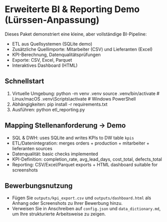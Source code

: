 
# Erweiterte BI & Reporting Demo (Lürssen-Anpassung)

Dieses Paket demonstriert eine kleine, aber vollständige BI-Pipeline:
- ETL aus Quellsystemen (SQLite demo)
- Zusätzliche Quellimporte: Mitarbeiter (CSV) und Lieferanten (Excel)
- KPI-Berechnung, Datenqualitätsprüfungen
- Exporte: CSV, Excel, Parquet
- Interaktives Dashboard (HTML)

## Schnellstart
1. Virtuelle Umgebung:
   python -m venv .venv
   source .venv/bin/activate   # Linux/macOS
   .venv\Scripts\activate    # Windows PowerShell
2. Abhängigkeiten:
   pip install -r requirements.txt
3. Ausführen:
   python etl_reporting.py

## Mapping Stellenanforderung -> Demo
- SQL & DWH: uses SQLite and writes KPIs to DW table `kpis`
- ETL/Datenintegration: merges orders + production + mitarbeiter + lieferanten sources
- Datenqualität: basic checks implemented
- KPI-Definition: completion_rate, avg_lead_days, cost_total, defects_total
- Reporting: CSV/Excel/Parquet exports + HTML dashboard suitable for screenshots

## Bewerbungsnutzung
- Fügen Sie `outputs/kpi_export.csv` und `outputs/dashboard.html` als Anhang oder Screenshots zu Ihrer Bewerbung hinzu.
- Verweisen Sie in Anschreiben auf `config.json` und `data_dictionary.md`, um Ihre strukturierte Arbeitsweise zu zeigen.
